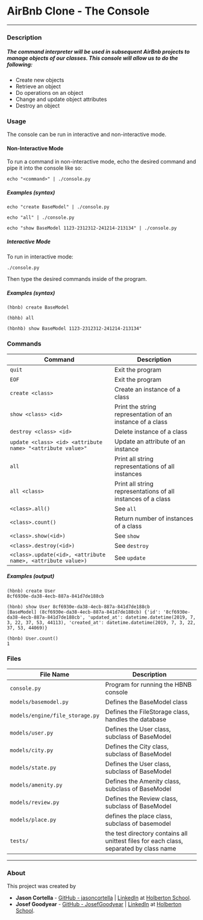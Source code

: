 # AirBnb Clone - The Console
---
### Description
##### The command interpreter will be used in subsequent AirBnb projects to manage objects of our classes. This console will allow us to do the following:
  *  Create new objects
  *  Retrieve an object
  *  Do operations on an object
  *  Change and update object attributes
  *  Destroy an object
### Usage
The console can be run in interactive and non-interactive mode.
#### Non-Interactive Mode

To run a command in non-interactive mode, echo the desired command and pipe it into the console like so:
``` 
echo "<command>" | ./console.py 
```
##### Examples (syntax)
```
echo "create BaseModel" | ./console.py
```

``` 
echo "all" | ./console.py
```

```
echo "show BaseModel 1123-2312312-241214-213134" | ./console.py
```

##### Interactive Mode

To run in interactive mode:
``` 
./console.py 
```
Then type the desired commands inside of the program.

##### Examples (syntax)
```
(hbnb) create BaseModel
```

```
(hbhb) all
```

```
(hbnhb) show BaseModel 1123-2312312-241214-213134"
```

### Commands

Command | Description
--- | --- 
`quit` | Exit the program
`EOF` | Exit the program
`create <class>` | Create an instance of a class
`show <class> <id>` | Print the string representation of an instance of a class
`destroy <class> <id>` | Delete instance of a class
`update <class> <id> <attribute name> "<attribute value>"` | Update an attribute of an instance
`all` | Print all string representations of all instances
`all <class>` | Print all string representations of all instances of a class 
`<class>.all()` | See `all`
`<class>.count()` | Return number of instances of a class
`<class>.show(<id>)` | See `show`
`<class>.destroy(<id>)` | See `destroy`
`<class>.update(<id>, <attribute name>, <attribute value>)` | See `update`

##### Examples (output)

```
(hbnb) create User
8cf6930e-da38-4ecb-887a-841d7de188cb
```

```
(hbnb) show User 8cf6930e-da38-4ecb-887a-841d7de188cb
[BaseModel] (8cf6930e-da38-4ecb-887a-841d7de188cb) {'id': '8cf6930e-da38-4ecb-887a-841d7de188cb', 'updated_at': datetime.datetime(2019, 7, 3, 22, 37, 53, 44113), 'created_at': datetime.datetime(2019, 7, 3, 22, 37, 53, 44069)}
```

```
(hbnb) User.count()
1
```




###  Files

File Name | Description
--- | ---
`console.py` | Program for running the HBNB console
`models/basemodel.py` | Defines the BaseModel class 
`models/engine/file_storage.py` | Defines the FileStorage class, handles the database
`models/user.py` | Defines the User class, subclass of BaseModel
`models/city.py` | Defines the City  class, subclass of BaseModel
`models/state.py` | Defines the User class, subclass of BaseModel
`models/amenity.py` | Defines the Amenity class, subclass of BaseModel
`models/review.py` | Defines the Review class, subclass of BaseModel
`models/place.py` | defines the place class, subclass of basemodel
`tests/` | the test directory contains all unittest files for each class, separated by class name

---

### About
This project was created by
* **Jason Cortella** - [GitHub - jasoncortella](https://github.com/jasoncortella) | [LinkedIn](https://www.linkedin.com/in/jcortella/) at [Holberton
School](http://holbertonschool.com).
* **Josef Goodyear** - [GitHub - JosefGoodyear](https://github.com/josefgoodyear) | [LinkedIn](https://www.linkedin.com/in/josefgoodyear/) at [Holberton
School](http://holbertonschool.com).

